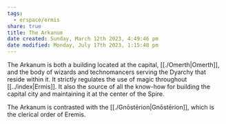```yaml
---
tags:
  - erspace/ermis
share: true
title: The Arkanum
date created: Sunday, March 12th 2023, 4:49:46 pm
date modified: Monday, July 17th 2023, 1:15:48 pm
---
```


The Arkanum is both a building located at the capital, [[./Omerth|Omerth]], and the body of wizards and technomancers serving the Dyarchy that reside within it. It strictly regulates the use of magic throughout [[../index|Ermis]]. It also the source of all the know-how for building the capital city and maintaining it at the center of the Spire.

The Arkanum is contrasted with the [[./Gnōstērion|Gnōstērion]], which is the clerical order of Eremis.
